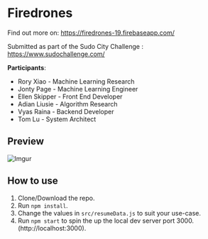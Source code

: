 # Firedrones
Find out more on:
https://firedrones-19.firebaseapp.com/

Submitted as part of the Sudo City Challenge : https://www.sudochallenge.com/

**Participants**:
- Rory Xiao - Machine Learning Research
- Jonty Page - Machine Learning Engineer
- Ellen Skipper - Front End Developer
- Adian Liusie - Algorithm Research
- Vyas Raina - Backend Developer
- Tom Lu - System Architect


## Preview
![Imgur](https://i.imgur.com/W8vwgOU.png)

## How to use
1. Clone/Download the repo.
2. Run  ``` npm install ```.
3. Change the values in ```src/resumeData.js``` to suit your use-case.
4. Run ```npm start``` to spin the up the local dev server port 3000.(http://localhost:3000).
